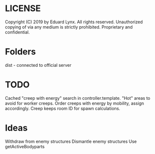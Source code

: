 # LICENSE
Copyright (C) 2019 by Eduard Lynx.
All rights reserved.
Unauthorized copying of via any medium is strictly prohibited.
Proprietary and confidential.

# Folders
dist - connected to official server

# TODO
Cached "creep with energy" search in controller.template.
"Hot" areas to avoid for worker creeps.
Order creeps with energy by mobility, assign accordingly.
Creep keeps room ID for spawn calculations.

# Ideas
Withdraw from enemy structures
Dismantle enemy structures
Use getActiveBodyparts
